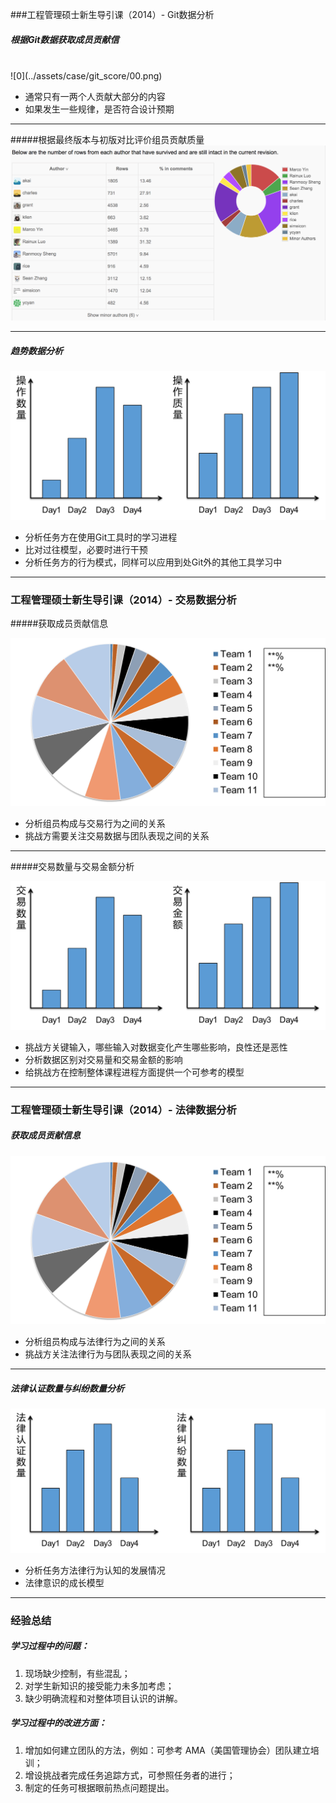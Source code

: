 ﻿###工程管理硕士新生导引课（2014）- Git数据分析

##### 根据Git数据获取成员贡献信

 <br>
 ![0](../assets/case/git_score/00.png)
 <br>

* 通常只有一两个人贡献大部分的内容
* 如果发生一些规律，是否符合设计预期

-----
#####根据最终版本与初版对比评价组员贡献质量
 ![0](../assets/case/git_score/01.png)

-----

##### 趋势数据分析

 ![0](../assets/case/git_score/picture2.png)

* 分析任务方在使用Git工具时的学习进程
* 比对过往模型，必要时进行干预
* 分析任务方的行为模式，同样可以应用到处Git外的其他工具学习中

------

### 工程管理硕士新生导引课（2014）- 交易数据分析

#####获取成员贡献信息

 ![0](../assets/case/git_score/picture3.png)

* 分析组员构成与交易行为之间的关系
* 挑战方需要关注交易数据与团队表现之间的关系

------

#####交易数量与交易金额分析

 ![0](../assets/case/git_score/picture4.png)

* 挑战方关键输入，哪些输入对数据变化产生哪些影响，良性还是恶性
* 分析数据区别对交易量和交易金额的影响
* 给挑战方在控制整体课程进程方面提供一个可参考的模型

------

### 工程管理硕士新生导引课（2014）- 法律数据分析

##### 获取成员贡献信息

 ![0](../assets/case/git_score/picture3.png)

* 分析组员构成与法律行为之间的关系
* 挑战方关注法律行为与团队表现之间的关系

------

##### 法律认证数量与纠纷数量分析

 ![0](../assets/case/git_score/picture5.png)

* 分析任务方法律行为认知的发展情况
* 法律意识的成长模型

------

### 经验总结

##### 学习过程中的问题：
1. 现场缺少控制，有些混乱；
1. 对学生新知识的接受能力未多加考虑；
1. 缺少明确流程和对整体项目认识的讲解。


##### 学习过程中的改进方面：
1. 增加如何建立团队的方法，例如：可参考 AMA（美国管理协会）团队建立培训；
1. 增设挑战者完成任务追踪方式，可参照任务者的进行；
1. 制定的任务可根据眼前热点问题提出。





